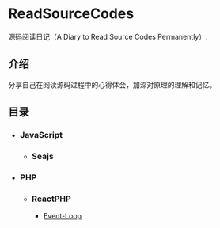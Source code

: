 # ReadSourceCodes
源码阅读日记（A Diary to Read Source Codes Permanently）.

## 介绍

分享自己在阅读源码过程中的心得体会，加深对原理的理解和记忆。

## 目录

- ### JavaScript

	<!--学习Seajs自己也写一个-->
	- ### Seajs


- ### PHP

	- ### ReactPHP

		- [Event-Loop](https://github.com/Lvsi-China/ReadSourceCodes/blob/master/PHP/ReactPHP/Event-Loop/README.md)

		